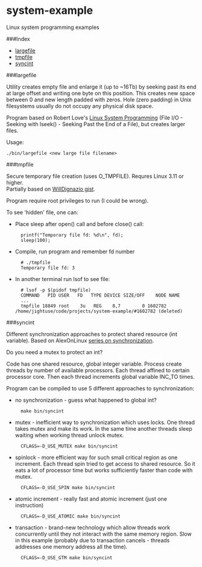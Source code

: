 system-example
==============

Linux system programming examples

###Index
* [largefile](#largefile)
* [tmpfile](#tmpfile)
* [syncint](#syncint)


###largefile

Utility creates empty file and enlarge it (up to ~16Tb) by seeking past its end
at large offset and writing one byte on this position. This creates new space
between 0 and new length padded with zeros. Hole (zero padding) in Unix
filesystems usually do not occupy any physical disk space.

Program based on Robert Love's
[Linux System Programming](http://shop.oreilly.com/product/0636920026891.do)
(File I/O - Seeking with lseek() - Seeking Past the End of a File), but creates
larger files.

Usage:

    ./bin/largefile <new large file filename>

###tmpfile

Secure temporary file creation (uses O\_TMPFILE). Requres Linux 3.11 or higher.  
Partially based on
[WillDignazio gist](https://gist.github.com/WillDignazio/6077679).

Program require root privileges to run (I could be wrong).

To see 'hidden' file, one can:

* Place sleep after open() call and before close() call:

        printf("Temporary file fd: %d\n", fd);
        sleep(100);

* Compile, run program and remember fd number

        # ./tmpfile
        Temporary file fd: 3

* In another terminal run lsof to see file:

        # lsof -p $(pidof tmpfile)
        COMMAND   PID USER   FD   TYPE DEVICE SIZE/OFF    NODE NAME
        ...
        tmpfile 18849 root    3u   REG    8,7        0 1602782 /home/jightuse/code/projects/system-example/#1602782 (deleted)


###syncint

Different synchronization approaches to protect shared resource (int variable).
Based on AlexOnLinux [series on synchronization](http://www.alexonlinux.com/do-you-need-mutex-to-protect-int).

Do you need a mutex to protect an int?

Code has one shared resource, global integer variable. Process create threads by
number of available processors. Each thread affined to certain processor core.
Then each thread increments global variable INC\_TO times.

Program can be compiled to use 5 different approaches to synchronization:

* no synchronization - guess what happened to global int?

        make bin/syncint

* mutex - inefficient way to synchronization which uses locks. One thread
takes mutex and make its work. In the same time another threads sleep waiting
when working thread unlock mutex.

        CFLAGS=-D_USE_MUTEX make bin/syncint

* spinlock - more efficient way for such small critical region as one
increment. Each thread spin tried to get access to shared resource. So it eats
a lot of processor time but works sufficiently faster than code with mutex.

        CFLAGS=-D_USE_SPIN make bin/syncint

* atomic increment - really fast and atomic increment (just one instruction)

        CFLAGS=-D_USE_ATOMIC make bin/syncint

* transaction - brand-new technology which allow threads work concurrently until
they not interact with the same memory region. Slow in this example (probably
due to transaction cancels - threads addresses one memory address all the time).

        CFLAGS=-D_USE_GTM make bin/syncint

